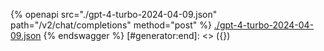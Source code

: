 [#generator:start]: <> ({ "template": "openapi" })
{% openapi src="./gpt-4-turbo-2024-04-09.json" path="/v2/chat/completions" method="post" %}
[./gpt-4-turbo-2024-04-09.json](./gpt-4-turbo-2024-04-09.json)
{% endswagger %}
[#generator:end]: <> ({})